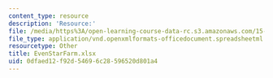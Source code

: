 ```yaml
---
content_type: resource
description: 'Resource:'
file: /media/https%3A/open-learning-course-data-rc.s3.amazonaws.com/15-071-the-analytics-edge-spring-2017/0dfaed12f92d54696c28596520d801a4_EvenStarFarm.xlsx
file_type: application/vnd.openxmlformats-officedocument.spreadsheetml.sheet
resourcetype: Other
title: EvenStarFarm.xlsx
uid: 0dfaed12-f92d-5469-6c28-596520d801a4
---
```

